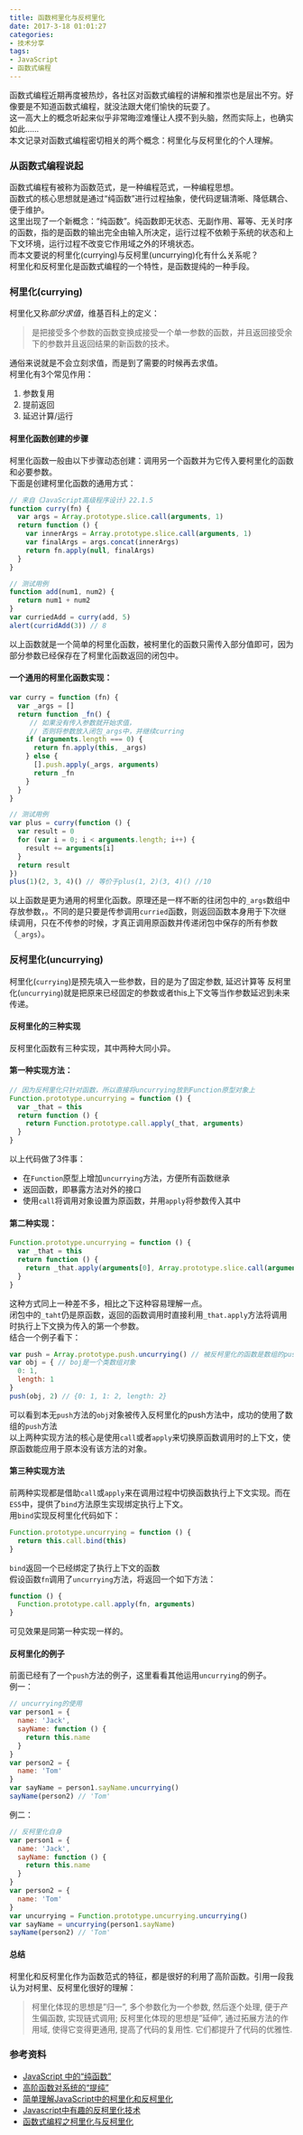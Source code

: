 ```yaml
---
title: 函数柯里化与反柯里化
date: 2017-3-18 01:01:27
categories:
- 技术分享
tags:
- JavaScript
- 函数式编程
---
```


函数式编程近期再度被热炒，各社区对函数式编程的讲解和推崇也是层出不穷。好像要是不知道函数式编程，就没法跟大佬们愉快的玩耍了。  
这一高大上的概念听起来似乎非常晦涩难懂让人摸不到头脑，然而实际上，也确实如此……  
本文记录对函数式编程密切相关的两个概念：柯里化与反柯里化的个人理解。

### 从函数式编程说起
函数式编程有被称为函数范式，是一种编程范式，一种编程思想。  
函数式的核心思想就是通过“纯函数”进行过程抽象，使代码逻辑清晰、降低耦合、便于维护。  
这里出现了一个新概念：“纯函数”。纯函数即无状态、无副作用、幂等、无关时序的函数，指的是函数的输出完全由输入所决定，运行过程不依赖于系统的状态和上下文环境，运行过程不改变它作用域之外的环境状态。  
而本文要说的柯里化(currying)与反柯里(uncurrying)化有什么关系呢？  
柯里化和反柯里化是函数式编程的一个特性，是函数提纯的一种手段。
<!-- more -->
### 柯里化(currying)
柯里化又称*部分求值*，维基百科上的定义：
> 是把接受多个参数的函数变换成接受一个单一参数的函数，并且返回接受余下的参数并且返回结果的新函数的技术。 

通俗来说就是不会立刻求值，而是到了需要的时候再去求值。  
柯里化有3个常见作用：
1. 参数复用
2. 提前返回
3. 延迟计算/运行
#### 柯里化函数创建的步骤
柯里化函数一般由以下步骤动态创建：调用另一个函数并为它传入要柯里化的函数和必要参数。  
下面是创建柯里化函数的通用方式：
```js
// 来自《JavaScript高级程序设计》22.1.5
function curry(fn) {
  var args = Array.prototype.slice.call(arguments, 1)
  return function () {
    var innerArgs = Array.prototype.slice.call(arguments, 1)
    var finalArgs = args.concat(innerArgs)
    return fn.apply(null, finalArgs)
  }
}

// 测试用例
function add(num1, num2) {
  return num1 + num2
}
var curriedAdd = curry(add, 5)
alert(curridAdd(3)) // 8
```
以上函数就是一个简单的柯里化函数，被柯里化的函数只需传入部分值即可，因为部分参数已经保存在了柯里化函数返回的闭包中。
#### 一个通用的柯里化函数实现：
```js
var curry = function (fn) {
  var _args = []
  return function _fn() {
     // 如果没有传入参数就开始求值，
     // 否则将参数放入闭包_args中，并继续curring
    if (arguments.length === 0) {
      return fn.apply(this, _args)
    } else {
      [].push.apply(_args, arguments)
      return _fn
    }
  }
}

// 测试用例
var plus = curry(function () {
  var result = 0
  for (var i = 0; i < arguments.length; i++) {
    result += arguments[i]
  }
  return result
})
plus(1)(2, 3, 4)() // 等价于plus(1, 2)(3, 4)() //10
```
以上函数是更为通用的柯里化函数。原理还是一样不断的往闭包中的`_args`数组中存放参数，。不同的是只要是传参调用`curried`函数，则返回函数本身用于下次继续调用，只在不传参的时候，才真正调用原函数并传递闭包中保存的所有参数（`_args`）。

### 反柯里化(uncurrying)
柯里化(`currying`)是预先填入一些参数，目的是为了固定参数, 延迟计算等
反柯里化(`uncurrying`)就是把原来已经固定的参数或者this上下文等当作参数延迟到未来传递。  
#### 反柯里化的三种实现
反柯里化函数有三种实现，其中两种大同小异。  
#### 第一种实现方法：
```js
// 因为反柯里化只针对函数，所以直接将uncurrying放到Function原型对象上
Function.prototype.uncurrying = function () {
  var _that = this
  return function () {
    return Function.prototype.call.apply(_that, arguments)
  }
}
```
以上代码做了3件事：
- 在`Function`原型上增加`uncurrying`方法，方便所有函数继承
- 返回函数，即暴露方法对外的接口
- 使用`call`将调用对象设置为原函数，并用`apply`将参数传入其中
#### 第二种实现：
```js
Function.prototype.uncurrying = function () {
  var _that = this
  return function () {
    return _that.apply(arguments[0], Array.prototype.slice.call(arguments, 1))
  }
}
```
这种方式同上一种差不多，相比之下这种容易理解一点。  
闭包中的`_taht`仍是原函数，返回的函数调用时直接利用`_that.apply`方法将调用时执行上下文换为传入的第一个参数。  
结合一个例子看下：
```js
var push = Array.prototype.push.uncurrying() // 被反柯里化的函数是数组的push方法
var obj = { // boj是一个类数组对象
  0: 1,
  length: 1
}
push(obj, 2) // {0: 1, 1: 2, length: 2}
```
可以看到本无`push`方法的`obj`对象被传入反柯里化的push方法中，成功的使用了数组的`push`方法  
以上两种实现方法的核心是使用`call`或者`apply`来切换原函数调用时的上下文，使原函数能应用于原本没有该方法的对象。  
#### 第三种实现方法
前两种实现都是借助`call`或`apply`来在调用过程中切换函数执行上下文实现。而在`ES5`中，提供了`bind`方法原生实现绑定执行上下文。  
用`bind`实现反柯里化代码如下：
```js
Function.prototype.uncurrying = function () {
  return this.call.bind(this)
}
```
`bind`返回一个已经绑定了执行上下文的函数  
假设函数`fn`调用了`uncurrying`方法，将返回一个如下方法：
```js
function () {
  Function.prototype.call.apply(fn, arguments)
}
```
可见效果是同第一种实现一样的。
#### 反柯里化的例子
前面已经有了一个`push`方法的例子，这里看看其他运用`uncurrying`的例子。  
例一：
```js
// uncurrying的使用
var person1 = {
  name: 'Jack',
  sayName: function () {
    return this.name
  }
}
var person2 = {
  name: 'Tom'
}
var sayName = person1.sayName.uncurrying()
sayName(person2) // 'Tom'
```
例二：
```js
// 反柯里化自身
var person1 = {
  name: 'Jack',
  sayName: function () {
    return this.name
  }
}
var person2 = {
  name: 'Tom'
}
var uncurrying = Function.prototype.uncurrying.uncurrying()
var sayName = uncurrying(person1.sayName)
sayName(person2) // 'Tom'
```
#### 总结
柯里化和反柯里化作为函数范式的特征，都是很好的利用了高阶函数。引用一段我认为对柯里、反柯里化很好的理解：  
> 柯里化体现的思想是”归一”, 多个参数化为一个参数, 然后逐个处理, 便于产生偏函数, 实现链式调用; 
> 反柯里化体现的思想是”延伸”, 通过拓展方法的作用域, 使得它变得更通用, 提高了代码的复用性. 它们都提升了代码的优雅性.
### 参考资料
- [JavaScript 中的“纯函数”](https://www.h5jun.com/post/pure-function.html)
- [高阶函数对系统的“提纯”](https://www.h5jun.com/post/higher-order-function-play-with-pure-function.html)
- [简单理解JavaScript中的柯里化和反柯里化](https://rockjins.js.org/2017/02/15/curring-uncurring/)
- [Javascript中有趣的反柯里化技术](http://www.alloyteam.com/2013/08/javascript-zhong-you-qu-di-fan-ke-li-hua-ji-shu/#prettyPhoto)
- [函数式编程之柯里化与反柯里化](http://louiszhai.github.io/2015/12/16/currying/)
